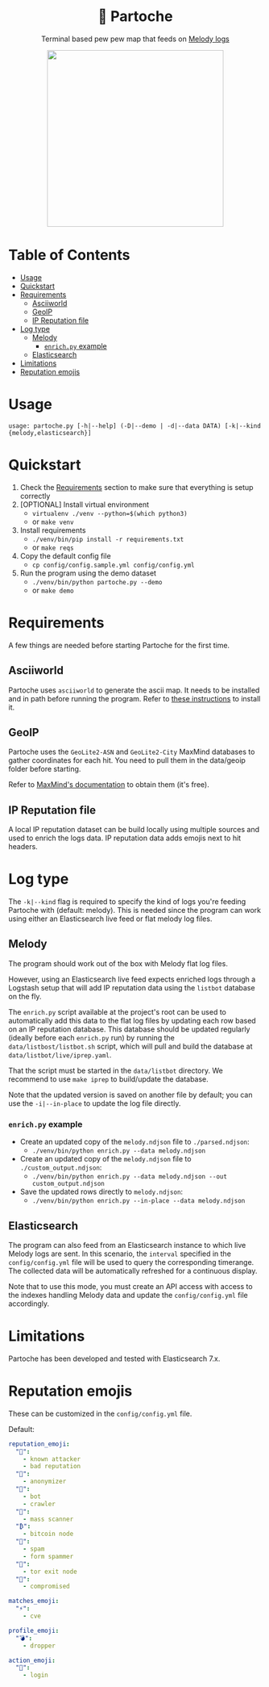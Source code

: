 <p align="center">
    <h1 align="center">🎼 Partoche</h1>
    <p align="center">Terminal based pew pew map that feeds on <a href="https://github.com/bonjourmalware/melody">Melody logs</a></p>
</p>

<p align="center">
    <img src="https://raw.githubusercontent.com/bonjourmalware/partoche/master/readme/partoche_demo.gif" height="350px"/>
<p align="center">

# Table of Contents
- [Usage](#usage)
- [Quickstart](#quickstart)
- [Requirements](#requirements)
  * [Asciiworld](#asciiworld)
  * [GeoIP](#geoip)
  * [IP Reputation file](#ip-reputation-file)
- [Log type](#log-type)
  * [Melody](#melody)
    + [`enrich.py` example](#-enrichpy--example)
  * [Elasticsearch](#elasticsearch)
- [Limitations](#limitations)
- [Reputation emojis](#reputation-emojis)

# Usage

`usage: partoche.py [-h|--help] (-D|--demo | -d|--data DATA) [-k|--kind {melody,elasticsearch}]`

# Quickstart
1) Check the [Requirements](#Requirements) section to make sure that everything is setup correctly
2) [OPTIONAL] Install virtual environment
   + `virtualenv ./venv --python=$(which python3)`
   + or `make venv`
3) Install requirements
   + `./venv/bin/pip install -r requirements.txt`
   + or `make reqs`
4) Copy the default config file
   + `cp config/config.sample.yml config/config.yml`
5) Run the program using the demo dataset
   + `./venv/bin/python partoche.py --demo`
   + or `make demo`

# Requirements
A few things are needed before starting Partoche for the first time.

## Asciiworld
Partoche uses `asciiworld` to generate the ascii map. It needs to be installed and in path before running the program. Refer to [these instructions](https://www.uninformativ.de/git/asciiworld/file/README.html) to install it. 

## GeoIP
Partoche uses the `GeoLite2-ASN` and `GeoLite2-City` MaxMind databases to gather coordinates for each hit. You need to pull them in the data/geoip folder before starting.

Refer to [MaxMind's documentation](https://dev.maxmind.com/geoip/geolite2-free-geolocation-data?lang=en) to obtain them (it's free).

## IP Reputation file
A local IP reputation dataset can be build locally using multiple sources and used to enrich the logs data. IP reputation data adds emojis next to hit headers. 

# Log type
The `-k|--kind` flag is required to specify the kind of logs you're feeding Partoche with (default: melody). This is needed since the program can work using either an Elasticsearch live feed or flat melody log files.

## Melody
The program should work out of the box with Melody flat log files.

However, using an Elasticsearch live feed expects enriched logs through a Logstash setup that will add IP reputation data using the `listbot` database on the fly. 

The `enrich.py` script available at the project's root can be used to automatically add this data to the flat log files by updating each row based on an IP reputation database. This database should be updated regularly (ideally before each `enrich.py` run) by running the `data/listbost/listbot.sh` script, which will pull and build the database at `data/listbot/live/iprep.yaml`.

That the script must be started in the `data/listbot` directory. We recommend to use `make iprep` to build/update the database. 

Note that the updated version is saved on another file by default; you can use the `-i|--in-place` to update the log file directly.

### `enrich.py` example
+ Create an updated copy of the `melody.ndjson` file to `./parsed.ndjson`:
  + `./venv/bin/python enrich.py --data melody.ndjson`
+ Create an updated copy of the `melody.ndjson` file to `./custom_output.ndjson`:
  + `./venv/bin/python enrich.py --data melody.ndjson --out custom_output.ndjson`
+ Save the updated rows directly to `melody.ndjson`: 
  + `./venv/bin/python enrich.py --in-place --data melody.ndjson`

## Elasticsearch
The program can also feed from an Elasticsearch instance to which live Melody logs are sent. In this scenario, the `interval` specified in the `config/config.yml` file will be used to query the corresponding timerange. The collected data will be automatically refreshed for a continuous display.

Note that to use this mode, you must create an API access with access to the indexes handling Melody data and update the `config/config.yml` file accordingly.

# Limitations
Partoche has been developed and tested with Elasticsearch 7.x.

# Reputation emojis
These can be customized in the `config/config.yml` file.

Default:

```yml
reputation_emoji:
  "👹":
    - known attacker
    - bad reputation
  "🥸":
    - anonymizer
  "🤖":
    - bot
    - crawler
  "🔎":
    - mass scanner
  "₿":
    - bitcoin node
  "📨":
    - spam
    - form spammer
  "🧅":
    - tor exit node
  "🧟":
    - compromised

matches_emoji:
  "⚡":
    - cve

profile_emoji:
  "💣":
    - dropper

action_emoji:
  "🔑":
    - login
```

